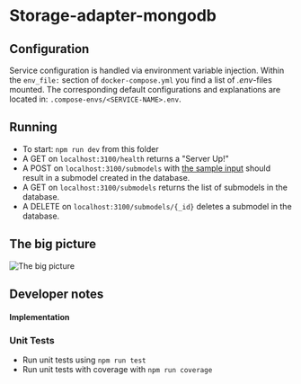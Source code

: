 # Storage-adapter-mongodb

## Configuration
Service configuration is handled via environment variable injection. Within the `env_file:` section of `docker-compose.yml` you find a list of _.env_-files mounted. The corresponding default configurations and explanations are located in: `.compose-envs/<SERVICE-NAME>.env`.

## Running

- To start: `npm run dev` from this folder
- A GET on `localhost:3100/health` returns a "Server Up!"
- A POST on `localhost:3100/submodels` with [the sample input](./opcua-submodel-instance.json) should result in a submodel created in the database.
- A GET on `localhost:3100/submodels` returns the list of submodels in the database.
- A DELETE on `localhost:3100/submodels/{_id}` deletes a submodel in the database.

## The big picture

![The big picture](docs/big_picture.png "Where this component fits in.")

## Developer notes

#### Implementation

### Unit Tests

- Run unit tests using `npm run test`
- Run unit tests with coverage with `npm run coverage`